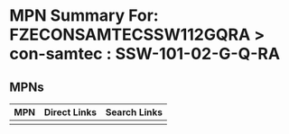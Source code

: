 



# MPN Summary For: FZECONSAMTECSSW112GQRA > con-samtec : SSW-101-02-G-Q-RA

## MPNs
  

|MPN|Direct Links|Search Links|
| :--- | :--- | :--- |
||||
